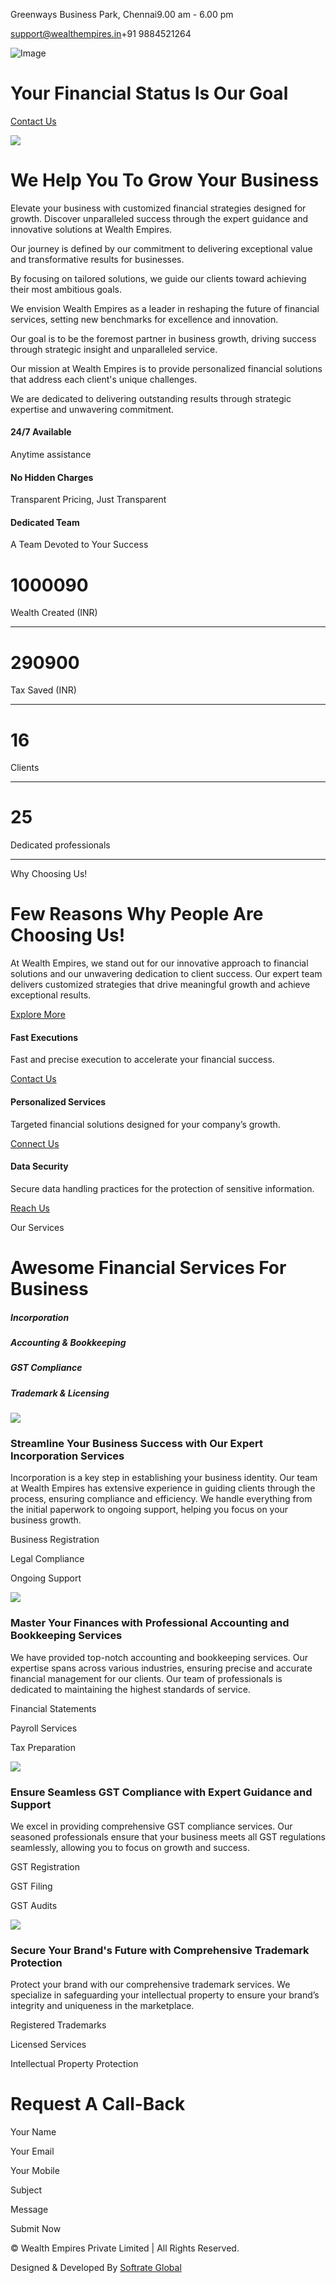 Greenways Business Park, Chennai9.00 am - 6.00 pm

support@wealthempires.in+91 9884521264

![Image](https://wealthempires.in/img/carousel-2.jpg)

# Your Financial Status Is Our Goal

[Contact Us](https://api.whatsapp.com/send?phone=919884521264)

![](https://wealthempires.in/img/about.jpg)

# We Help You To Grow Your Business

Elevate your business with customized financial strategies designed for growth. Discover unparalleled success through the expert guidance and innovative solutions at Wealth Empires.

Our journey is defined by our commitment to delivering exceptional value and transformative results for businesses.

By focusing on tailored solutions, we guide our clients toward achieving their most ambitious goals.

We envision Wealth Empires as a leader in reshaping the future of financial services, setting new benchmarks for excellence and innovation.

Our goal is to be the foremost partner in business growth, driving success through strategic insight and unparalleled service.

Our mission at Wealth Empires is to provide personalized financial solutions that address each client's unique challenges.

We are dedicated to delivering outstanding results through strategic expertise and unwavering commitment.

#### 24/7 Available

Anytime assistance

#### No Hidden Charges

Transparent Pricing, Just Transparent

#### Dedicated Team

A Team Devoted to Your Success

# 1000090

Wealth Created (INR)

* * *

# 290900

Tax Saved (INR)

* * *

# 16

Clients

* * *

# 25

Dedicated professionals

* * *

Why Choosing Us!

# Few Reasons Why People Are Choosing Us!

At Wealth Empires, we stand out for our innovative approach to financial solutions and our unwavering dedication to client success. Our expert team delivers customized strategies that drive meaningful growth and achieve exceptional results.

[Explore More](https://wealthempires.in/)

#### Fast Executions

Fast and precise execution to accelerate your financial success.

[Contact Us](https://api.whatsapp.com/send?phone=919884521264)

#### Personalized Services

Targeted financial solutions designed for your company’s growth.

[Connect Us](https://api.whatsapp.com/send?phone=919884521264)

#### Data Security

Secure data handling practices for the protection of sensitive information.

[Reach Us](https://api.whatsapp.com/send?phone=919884521264)

Our Services

# Awesome Financial Services For Business

##### Incorporation

##### Accounting & Bookkeeping

##### GST Compliance

##### Trademark & Licensing

![](https://wealthempires.in/img/Incorporation.jpg)

### Streamline Your Business Success with Our Expert Incorporation Services

Incorporation is a key step in establishing your business identity. Our team at Wealth Empires has extensive experience in guiding clients through the process, ensuring compliance and efficiency. We handle everything from the initial paperwork to ongoing support, helping you focus on your business growth.

Business Registration

Legal Compliance

Ongoing Support

![](https://wealthempires.in/img/Accounting.jpg)

### Master Your Finances with Professional Accounting and Bookkeeping Services

We have provided top-notch accounting and bookkeeping services. Our expertise spans across various industries, ensuring precise and accurate financial management for our clients. Our team of professionals is dedicated to maintaining the highest standards of service.

Financial Statements

Payroll Services

Tax Preparation

![](https://wealthempires.in/img/GST.jpg)

### Ensure Seamless GST Compliance with Expert Guidance and Support

We excel in providing comprehensive GST compliance services. Our seasoned professionals ensure that your business meets all GST regulations seamlessly, allowing you to focus on growth and success.

GST Registration

GST Filing

GST Audits

![](https://wealthempires.in/img/Trademark.jpg)

### Secure Your Brand's Future with Comprehensive Trademark Protection

Protect your brand with our comprehensive trademark services. We specialize in safeguarding your intellectual property to ensure your brand’s integrity and uniqueness in the marketplace.

Registered Trademarks

Licensed Services

Intellectual Property Protection

# Request A Call-Back

Your Name

Your Email

Your Mobile

Subject

Message

Submit Now

© Wealth Empires Private Limited \| All Rights Reserved.



Designed & Developed By [Softrate Global](https://softrateglobal.com/)